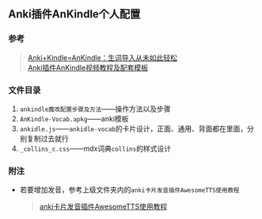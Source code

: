 ## Anki插件AnKindle个人配置

### 参考
> [Anki+Kindle=AnKindle：生词导入从未如此轻松](https://zhuanlan.zhihu.com/p/35163164)  
> [Anki插件AnKindle视频教程及配套模板](http://www.laohuang.net/20180429/ankindle_template/)



### 文件目录

1. `ankindle魔改配置步骤及方法`——操作方法以及步骤
2. `AnKindle-Vocab.apkg`——anki模板
3. `ankidle.js`——`ankidle-vocab`的卡片设计，正面、通用、背面都在里面，分别复制过去就行
4. `_collins_c.css`——mdx词典`collins`的样式设计

### 附注

- 若要增加发音，参考上级文件夹内的`anki卡片发音插件AwesomeTTS使用教程`
    > [anki卡片发音插件AwesomeTTS使用教程](https://github.com/oldestcrab/Mybooks/blob/master/anki/anki%E5%8D%A1%E7%89%87%E5%8F%91%E9%9F%B3%E6%8F%92%E4%BB%B6AwesomeTTS%E4%BD%BF%E7%94%A8%E6%95%99%E7%A8%8B.md)